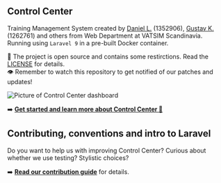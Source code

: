 ## Control Center

Training Management System created by [Daniel L.](https://github.com/blt950) (1352906), [Gustav K.](https://github.com/gustavkauman) (1262761) and others from Web Department at VATSIM Scandinavia. Running using `Laravel 9` in a pre-built Docker container.

📝 The project is open source and contains some restirctions. Read the [LICENSE](LICENSE) for details.\
👁️ Remember to watch this repository to get notified of our patches and updates!

![Picture of Control Center dashboard](https://github.com/Vatsim-Scandinavia/controlcenter/assets/2505044/e115c1d0-d7e5-41cb-8fd6-0a787f06c0ea)

➡️  **[Get started and learn more about Control Center 📖](https://docs.vatsca.org/controlcenter)**

## Contributing, conventions and intro to Laravel

Do you want to help us with improving Control Center? Curious about whether we use testing? Stylistic choices?

➡️  **[Read our contribution guide](https://docs.vatsca.org/controlcenter/latest/contribute/)** for details.
